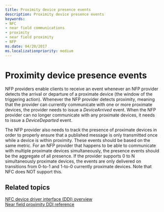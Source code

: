 ```yaml
---
title: Proximity device presence events
description: Proximity device presence events
keywords:
- NFC
- near field communications
- proximity
- near field proximity
- NFP
ms.date: 04/20/2017
ms.localizationpriority: medium
---
```


# Proximity device presence events


NFP providers enable clients to receive an event whenever an NFP provider detects the arrival or departure of a proximate device (the window of the triggering action). Whenever the NFP provider detects proximity, meaning that the provider can currently communicate with one or more proximate devices, the provider needs to issue a *DeviceArrived* event. When the NFP provider can no longer communicate with any proximate devices, it needs to issue a *DeviceDeparted* event.

The NFP provider also needs to track the presence of proximate devices in order to properly ensure that a published message is only transmitted once while a device is within proximity. These events should be based on the same metric. For an NFP provider that happens to be able to communicate with multiple proximate devices simultaneously, the presence events should be the aggregate of all presence. If the provider supports 0 to N simultaneously proximate devices, the events are only delivered on transitions from 0-to-1 and 1-to-0 currently proximate devices. Note that NFC does NOT support this.

 

 
## Related topics
[NFC device driver interface (DDI) overview](/windows-hardware/drivers/ddi/index)  
[Near field proximity DDI reference](/windows-hardware/drivers/ddi/index)
